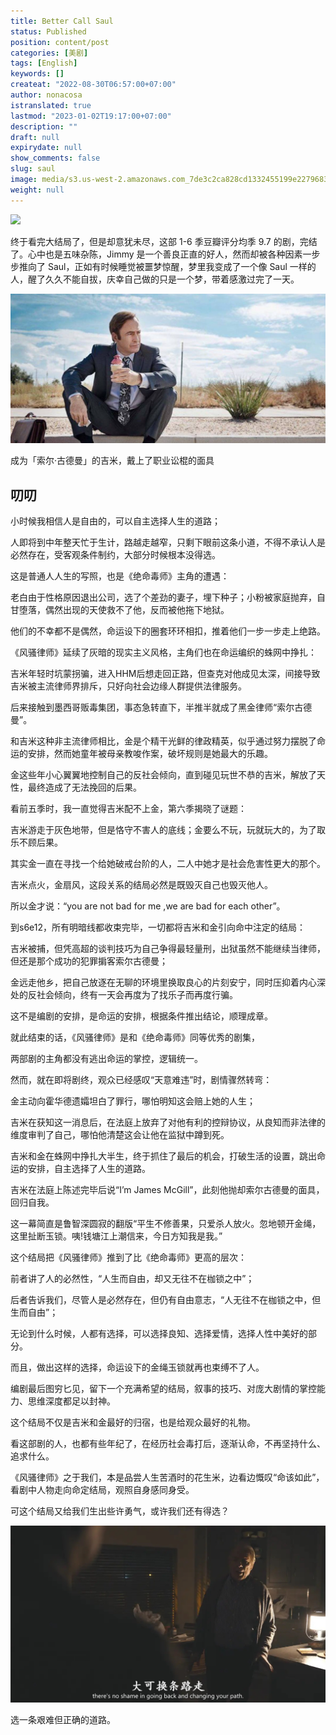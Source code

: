 ```yaml
---
title: Better Call Saul
status: Published
position: content/post
categories: [美剧]
tags: [English]
keywords: []
createat: "2022-08-30T06:57:00+07:00"
author: nonacosa
istranslated: true
lastmod: "2023-01-02T19:17:00+07:00"
description: ""
draft: null
expirydate: null
show_comments: false
slug: saul
image: media/s3.us-west-2.amazonaws.com_7de3c2ca828cd1332455199e22796831.jpeg
weight: null
---
```



![](media/s3.us-west-2.amazonaws.com_7de558e0-4a6a-4896-a831-9969a6b0d346.png)



<!--more-->终于看完大结局了，但是却意犹未尽，这部 1-6 季豆瓣评分均季 9.7 的剧，完结了。心中也是五味杂陈，Jimmy 是一个善良正直的好人，然而却被各种因素一步步推向了 Saul，正如有时候睡觉被噩梦惊醒，梦里我变成了一个像 Saul 一样的人，醒了久久不能自拔，庆幸自己做的只是一个梦，带着感激过完了一天。



![](media/s3.us-west-2.amazonaws.com_eaeedec9-7510-4007-a474-06fe47487965.png)

成为「索尔·古德曼」的吉米，戴上了职业讼棍的面具



## 叨叨


小时候我相信人是自由的，可以自主选择人生的道路；

人即将到中年整天忙于生计，路越走越窄，只剩下眼前这条小道，不得不承认人是必然存在，受客观条件制约，大部分时候根本没得选。

这是普通人人生的写照，也是《绝命毒师》主角的遭遇：

老白由于性格原因退出公司，选了个差劲的妻子，埋下种子；小粉被家庭抛弃，自甘堕落，偶然出现的天使救不了他，反而被他拖下地狱。

他们的不幸都不是偶然，命运设下的圈套环环相扣，推着他们一步一步走上绝路。

《风骚律师》延续了灰暗的现实主义风格，主角们也在命运编织的蛛网中挣扎：

吉米年轻时坑蒙拐骗，进入HHM后想走回正路，但查克对他成见太深，间接导致吉米被主流律师界排斥，只好向社会边缘人群提供法律服务。

后来接触到墨西哥贩毒集团，事态急转直下，半推半就成了黑金律师“索尔古德曼”。

和吉米这种非主流律师相比，金是个精干光鲜的律政精英，似乎通过努力摆脱了命运的安排，然而她童年被母亲教唆作案，破坏规则是她最大的乐趣。

金这些年小心翼翼地控制自己的反社会倾向，直到碰见玩世不恭的吉米，解放了天性，最终造成了无法挽回的后果。

看前五季时，我一直觉得吉米配不上金，第六季揭晓了谜题：

吉米游走于灰色地带，但是恪守不害人的底线；金要么不玩，玩就玩大的，为了取乐不顾后果。

其实金一直在寻找一个给她破戒台阶的人，二人中她才是社会危害性更大的那个。

吉米点火，金扇风，这段关系的结局必然是既毁灭自己也毁灭他人。

所以金才说：“you are not bad for me ,we are bad for each other”。

到s6e12，所有明暗线都收束完毕，一切都将吉米和金引向命中注定的结局：

吉米被捕，但凭高超的谈判技巧为自己争得最轻量刑，出狱虽然不能继续当律师，但还是那个成功的犯罪掮客索尔古德曼；

金远走他乡，把自己放逐在无聊的环境里换取良心的片刻安宁，同时压抑着内心深处的反社会倾向，终有一天会再度为了找乐子而再度行骗。

这不是编剧的安排，是命运的安排，根据条件推出结论，顺理成章。

就此结束的话，《风骚律师》是和《绝命毒师》同等优秀的剧集，

两部剧的主角都没有逃出命运的掌控，逻辑统一。

然而，就在即将剧终，观众已经感叹“天意难违”时，剧情骤然转弯：

金主动向霍华德遗孀坦白了罪行，哪怕明知这会赔上她的人生；

吉米在获知这一消息后，在法庭上放弃了对他有利的控辩协议，从良知而非法律的维度审判了自己，哪怕他清楚这会让他在监狱中蹲到死。

吉米和金在蛛网中挣扎大半生，终于抓住了最后的机会，打破生活的设置，跳出命运的安排，自主选择了人生的道路。

吉米在法庭上陈述完毕后说“I’m James McGill”，此刻他抛却索尔古德曼的面具，回归自我。

这一幕简直是鲁智深圆寂的翻版“平生不修善果，只爱杀人放火。忽地顿开金绳，这里扯断玉锁。咦!钱塘江上潮信来，今日方知我是我。”

这个结局把《风骚律师》推到了比《绝命毒师》更高的层次：

前者讲了人的必然性，“人生而自由，却又无往不在枷锁之中”；

后者告诉我们，尽管人是必然存在，但仍有自由意志，“人无往不在枷锁之中，但生而自由”；

无论到什么时候，人都有选择，可以选择良知、选择爱情，选择人性中美好的部分。

而且，做出这样的选择，命运设下的金绳玉锁就再也束缚不了人。

编剧最后图穷匕见，留下一个充满希望的结局，叙事的技巧、对庞大剧情的掌控能力、思维深度都足以封神。

这个结局不仅是吉米和金最好的归宿，也是给观众最好的礼物。

看这部剧的人，也都有些年纪了，在经历社会毒打后，逐渐认命，不再坚持什么、追求什么。

《风骚律师》之于我们，本是品尝人生苦酒时的花生米，边看边慨叹“命该如此”，看剧中人物走向命定结局，观照自身感同身受。

可这个结局又给我们生出些许勇气，或许我们还有得选？

![](media/img1.doubanio.com_p8045517.jpg)

选一条艰难但正确的道路。

